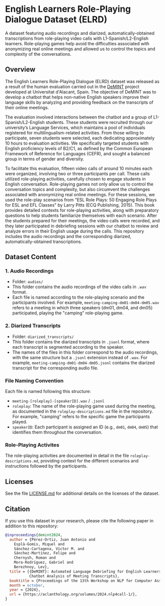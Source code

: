 # English Learners Role-Playing Dialogue Dataset (ELRD)

A dataset featuring audio recordings and diarized, automatically-obtained transcriptions from role-playing video calls with L1-Spanish/L2-English learners. Role-playing games help avoid the difficulties associated with anonymizing real online meetings and allowed us to control the topics and complexity of the conversations.

## Overview

The English Learners Role-Playing Dialogue (ELRD) dataset was released as a result of the human evaluation carried out in the [DeMINT](https://github.com/transducens/demint) project developed at Universitat d'Alacant, Spain. The objective of DeMINT was to develop a chatbot that helps non-native English speakers improve their language skills by analyzing and providing feedback on the transcripts of their online meetings. 

The evaluation involved interactions between the chatbot and a group of L1-Spanish/L2-English students. These students were recruited through our university’s Language Services, which maintains a pool of individuals registered for multilingualism-related activities. From those willing to participate, seven students were selected, each dedicating approximately 10 hours to evaluation activities. We specifically targeted students with English proficiency levels of B2/C1, as defined by the Common European Framework of Reference for Languages (CEFR), and sought a balanced group in terms of gender and diversity.

To facilitate this evaluation, fifteen video calls of around 10 minutes each were organized, involving two or three participants per call. These calls utilized role-playing activities, carefully chosen to engage students in English conversation. Role-playing games not only allow us to control the conversation topics and complexity, but also circumvent the challenges associated with anonymizing real online meetings. For these sessions, we used the role-play scenarios from "ESL Role Plays: 50 Engaging Role Plays for ESL and EFL Classes" by Larry Pitts (ECQ Publishing, 2015). This book provides detailed contexts for role-playing activities, along with preparatory questions to help students familiarize themselves with each scenario. After the students prepared for their meetings, the video calls were recorded, and they later participated in debriefing sessions with our chatbot to review and analyze errors in their English usage during the calls. This repository includes the audio recordings and the corresponding diarized, automatically-obtained transcriptions.

## Dataset Content

### 1. Audio Recordings

- Folder: `audios/`
- This folder contains the audio recordings of the video calls in `.wav` format.
- Each file is named according to the role-playing scenario and the participants involved. For example, `meeting-camping-dm01-dm04-dm05.wav` refers to a meeting in which three speakers (dm01, dm04, and dm05) participated, playing the "camping" role-playing game.

### 2. Diarized Transcripts

- Folder: `diarized_transcripts/`
- This folder contains the diarized transcripts in `.jsonl` format, where each transcript is segmented according to the speaker.
- The names of the files in this folder correspond to the audio recordings, with the same structure but a `.jsonl` extension instead of `.wav`. For example, `meeting-camping-dm01-dm04-dm05.jsonl` contains the diarized transcript for the corresponding audio file.
  
### File Naming Convention

Each file is named following this structure:

- `meeting-[roleplay]-[speakerID].wav` / `.jsonl`
- `roleplay`: The name of the role-playing game used during the meeting, as documented in the `roleplay-descriptions.md` file in the repository. For example, "camping" refers to the specific game the participants played.
- `speakerID`: Each participant is assigned an ID (e.g., `dm01`, `dm04`, `dm05`) that identifies them throughout the conversation.

### Role-Playing Activites

The role-playing activities are documented in detail in the file `roleplay-descriptions.md`, providing context for the different scenarios and instructions followed by the participants.

## Licenses

See the file [LICENSE.md](./LICENSE.md) for additional details on the licenses of the dataset.

## Citation
If you use this dataset in your research, please cite the following paper in addition to this repository:

```bibtex
@inproceedings{demint2024,
  author = {Pérez-Ortiz, Juan Antonio and 
    Esplà-Gomis, Miquel and 
    Sánchez-Cartagena, Víctor M. and 
    Sánchez-Martínez, Felipe and 
    Chernysh, Roman and 
    Mora-Rodríguez, Gabriel and 
    Berezhnoy, Lev},
  title = {{DeMINT}: Automated Language Debriefing for English Learners via {AI} 
           Chatbot Analysis of Meeting Transcripts},
  booktitle = {Proceedings of the 13th Workshop on NLP for Computer Assisted Language Learning},
  month = october,
  year = {2024},
  url = {https://aclanthology.org/volumes/2024.nlp4call-1/},
}
